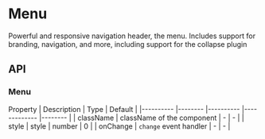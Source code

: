 # Menu

Powerful and responsive navigation header, the menu. Includes support for branding, navigation, and more, including support for the collapse plugin

<Demos />

## API

### Menu
Property    | Description    | Type      | Default   |
|---------- |-------- |---------- |-------------  |-------- |
| className | className of the component | - | - |
| style     | style   | number  | 0  |
| onChange | `change` event handler | - | - |
